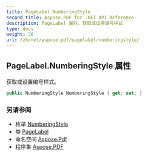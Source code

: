 ```yaml
---
title: PageLabel.NumberingStyle
second_title: Aspose.PDF for .NET API Reference
description: PageLabel 属性。获取或设置编号样式
type: docs
weight: 20
url: /zh/net/aspose.pdf/pagelabel/numberingstyle/
---
```

## PageLabel.NumberingStyle 属性

获取或设置编号样式。

```csharp
public NumberingStyle NumberingStyle { get; set; }
```

### 另请参阅

* 枚举 [NumberingStyle](../../numberingstyle/)
* 类 [PageLabel](../)
* 命名空间 [Aspose.Pdf](../../../aspose.pdf/)
* 程序集 [Aspose.PDF](../../../)